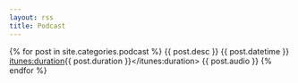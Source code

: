```yaml
---
layout: rss
title: Podcast
---
```


{% for post in site.categories.podcast %}
  <item>
    <title>{{ post.title }}</title>
    <description>{{ post.desc }}</description>
    <pubDate>{{ post.datetime }}</pubDate>
    <enclosure url="https://zerohedgepodcast.github.io/assets/audio/{{ post.audio }}.mp3"
               type="audio/mpeg" length="{{ post.length }}"/>
    <itunes:duration>{{ post.duration }}</itunes:duration>
    <guid isPermaLink="false">{{ post.audio }}</guid>
  </item>
{% endfor %}
